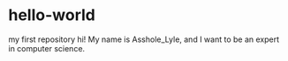 # hello-world
my first repository
hi! My name is Asshole_Lyle, and I want to be an expert in computer science.
